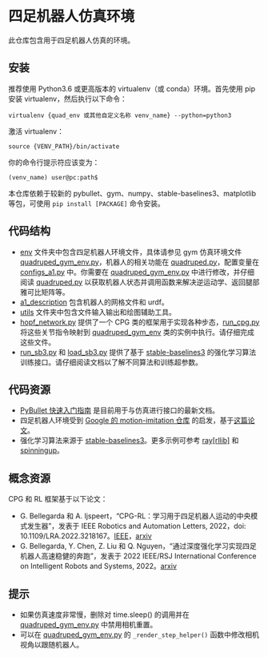 
# 四足机器人仿真环境

此仓库包含用于四足机器人仿真的环境。

## 安装

推荐使用 Python3.6 或更高版本的 virtualenv（或 conda）环境。首先使用 pip 安装 virtualenv，然后执行以下命令：

`virtualenv {quad_env 或其他自定义名称 venv_name} --python=python3`

激活 virtualenv：

`source {VENV_PATH}/bin/activate`

你的命令行提示符应该变为：

`(venv_name) user@pc:path$`

本仓库依赖于较新的 pybullet、gym、numpy、stable-baselines3、matplotlib 等包，可使用 `pip install [PACKAGE]` 命令安装。

## 代码结构

- [env](./env) 文件夹中包含四足机器人环境文件，具体请参见 gym 仿真环境文件 [quadruped_gym_env.py](./env/quadruped_gym_env.py)，机器人的相关功能在 [quadruped.py](./env/quadruped.py)，配置变量在 [configs_a1.py](./env/configs_a1.py) 中。你需要在 [quadruped_gym_env.py](./env/quadruped_gym_env.py) 中进行修改，并仔细阅读 [quadruped.py](./env/quadruped.py) 以获取机器人状态并调用函数来解决逆运动学、返回腿部雅可比矩阵等。
- [a1_description](./a1_description) 包含机器人的网格文件和 urdf。
- [utils](./utils) 文件夹中包含文件输入输出和绘图辅助工具。
- [hopf_network.py](./env/hopf_network.py) 提供了一个 CPG 类的框架用于实现各种步态，[run_cpg.py](run_cpg.py) 将这些关节指令映射到 [quadruped_gym_env](./env/quadruped_gym_env.py) 类的实例中执行。请仔细完成这些文件。
- [run_sb3.py](./run_sb3.py) 和 [load_sb3.py](./load_sb3.py) 提供了基于 [stable-baselines3](https://github.com/DLR-RM/stable-baselines3) 的强化学习算法训练接口。请仔细阅读文档以了解不同算法和训练超参数。

## 代码资源
- [PyBullet 快速入门指南](https://docs.google.com/document/d/10sXEhzFRSnvFcl3XxNGhnD4N2SedqwdAvK3dsihxVUA/edit#heading=h.2ye70wns7io3) 是目前用于与仿真进行接口的最新文档。
- 四足机器人环境受到 [Google 的 motion-imitation 仓库](https://github.com/google-research/motion_imitation) 的启发，基于[这篇论文](https://xbpeng.github.io/projects/Robotic_Imitation/2020_Robotic_Imitation.pdf)。
- 强化学习算法来源于 [stable-baselines3](https://github.com/DLR-RM/stable-baselines3)。更多示例可参考 [ray[rllib]](https://github.com/ray-project/ray) 和 [spinningup](https://github.com/openai/spinningup)。

## 概念资源
CPG 和 RL 框架基于以下论文：
- G. Bellegarda 和 A. Ijspeert，“CPG-RL：学习用于四足机器人运动的中央模式发生器”，发表于 IEEE Robotics and Automation Letters, 2022，doi: 10.1109/LRA.2022.3218167。[IEEE](https://ieeexplore.ieee.org/abstract/document/9932888)，[arxiv](https://arxiv.org/abs/2211.00458)
- G. Bellegarda, Y. Chen, Z. Liu 和 Q. Nguyen，“通过深度强化学习实现四足机器人高速稳健的奔跑”，发表于 2022 IEEE/RSJ International Conference on Intelligent Robots and Systems, 2022。[arxiv](https://arxiv.org/abs/2103.06484)

## 提示
- 如果仿真速度非常慢，删除对 time.sleep() 的调用并在 [quadruped_gym_env.py](./env/quadruped_gym_env.py) 中禁用相机重置。
- 可以在 [quadruped_gym_env.py](./env/quadruped_gym_env.py) 的 `_render_step_helper()` 函数中修改相机视角以跟随机器人。
